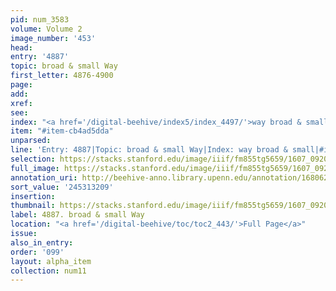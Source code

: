 ```yaml
---
pid: num_3583
volume: Volume 2
image_number: '453'
head:
entry: '4887'
topic: broad & small Way
first_letter: 4876-4900
page:
add:
xref:
see:
index: "<a href='/digital-beehive/index5/index_4497/'>way broad & small</a>"
item: "#item-cb4ad5dda"
unparsed:
line: 'Entry: 4887|Topic: broad & small Way|Index: way broad & small|#item-cb4ad5dda'
selection: https://stacks.stanford.edu/image/iiif/fm855tg5659/1607_0920/680,3209,2732,220/full/0/default.jpg
full_image: https://stacks.stanford.edu/image/iiif/fm855tg5659/1607_0920/full/full/0/default.jpg
annotation_uri: http://beehive-anno.library.upenn.edu/annotation/1680627945673
sort_value: '245313209'
insertion:
thumbnail: https://stacks.stanford.edu/image/iiif/fm855tg5659/1607_0920/680,3209,600,180/250,/0/default.jpg
label: 4887. broad & small Way
location: "<a href='/digital-beehive/toc/toc2_443/'>Full Page</a>"
issue:
also_in_entry:
order: '099'
layout: alpha_item
collection: num11
---
```

